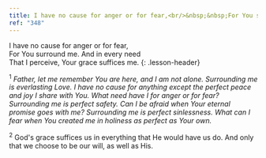 ```yaml
---
title: I have no cause for anger or for fear,<br/>&nbsp;&nbsp;For You surround me. And in every need<br/>&nbsp;&nbsp;That I perceive Your grace suffices me.
ref: "348"
---
```


I have no cause for anger or for fear,<br/>
For You surround me. And in every need<br/>
That I perceive, Your grace suffices me.
{: .lesson-header}

<sup>1</sup> *Father, let me remember You are here, and I am not alone.
Surrounding me is everlasting Love. I have no cause for anything except
the perfect peace and joy I share with You. What need have I for anger
or for fear? Surrounding me is perfect safety. Can I be afraid when Your
eternal promise goes with me? Surrounding me is perfect sinlessness.
What can I fear when You created me in holiness as perfect as Your own.*

<sup>2</sup> God's grace suffices us in everything that He would have us
do. And only that we choose to be our will, as well as His.

